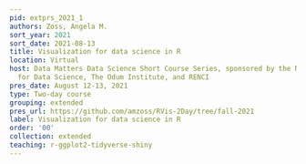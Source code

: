 ```yaml
---
pid: extprs_2021_1
authors: Zoss, Angela M.
sort_year: 2021
sort_date: 2021-08-13
title: Visualization for data science in R
location: Virtual
host: Data Matters Data Science Short Course Series, sponsored by the National Consortium
  for Data Science, The Odum Institute, and RENCI
pres_date: August 12-13, 2021
type: Two-day course
grouping: extended
pres_url: https://github.com/amzoss/RVis-2Day/tree/fall-2021
label: Visualization for data science in R
order: '00'
collection: extended
teaching: r-ggplot2-tidyverse-shiny
---
```

